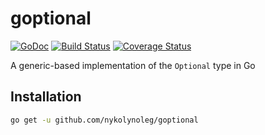 # goptional

[![GoDoc][doc-img]][doc] [![Build Status][ci-img]][ci] [![Coverage Status][cov-img]][cov]

A generic-based implementation of the `Optional` type in Go

## Installation

```bash
go get -u github.com/nykolynoleg/goptional
```

[doc-img]: https://pkg.go.dev/badge/github.com/nykolynoleg/goptional
[doc]: https://pkg.go.dev/github.com/nykolynoleg/goptional
[ci-img]: https://github.com/nykolynoleg/goptional/actions/workflows/go.yml/badge.svg
[ci]: https://github.com/nykolynoleg/goptional/actions/workflows/go.yml
[cov-img]: https://codecov.io/gh/nykolynoleg/goptional/branch/master/graph/badge.svg
[cov]: https://codecov.io/gh/nykolynoleg/goptional

